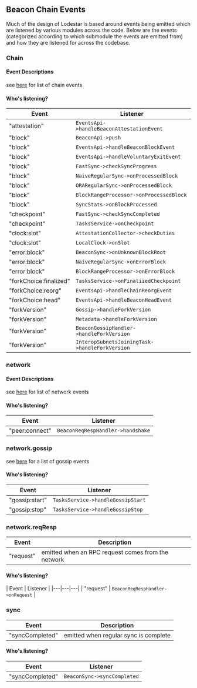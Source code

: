 ## Beacon Chain Events

Much of the design of Lodestar is based around events being emitted which are listened by various modules across the code. Below are the events (categorized according to which submodule the events are emitted from) and how they are listened for across the codebase.

### Chain

#### Event Descriptions
see [here](https://github.com/ChainSafe/lodestar/blob/a6ed7cce230e77cecc9b1fb9dad003f995e622f9/packages/lodestar/src/chain/emitter.ts#L10) for list of chain events

#### Who's listening?
| Event | Listener |
|---|---|
| "attestation" | `EventsApi->handleBeaconAttestationEvent` |
| "block" | `BeaconApi->push` |
| "block" | `EventsApi->handleBeaconBlockEvent` |
| "block" | `EventsApi->handleVoluntaryExitEvent` |
| "block" | `FastSync->checkSyncProgress` |
| "block" | `NaiveRegularSync->onProcessedBlock` |
| "block" | `ORARegularSync->onProcessedBlock` |
| "block" | `BlockRangeProcessor->onProcessedBlock` |
| "block" | `SyncStats->onBlockProcessed` |
| "checkpoint" | `FastSync->checkSyncCompleted` |
| "checkpoint" | `TasksService->onCheckpoint` |
| "clock:slot" | `AttestationCollector->checkDuties` |
| "clock:slot" | `LocalClock->onSlot` |
| "error:block" | `BeaconSync->onUnknownBlockRoot` |
| "error:block" | `NaiveRegularSync->onErrorBlock` |
| "error:block" | `BlockRangeProcessor->onErrorBlock` |
| "forkChoice:finalized" | `TasksService->onFinalizedCheckpoint` |
| "forkChoice:reorg" | `EventsApi->handleChainReorgEvent` |
| "forkChoice:head" | `EventsApi->handleBeaconHeadEvent` |
| "forkVersion" | `Gossip->handleForkVersion` |
| "forkVersion" | `Metadata->handleForkVersion` |
| "forkVersion" | `BeaconGossipHandler->handleForkVersion` |
| "forkVersion" | `InteropSubnetsJoiningTask->handleForkVersion` |

### network

#### Event Descriptions
see [here](https://github.com/ChainSafe/lodestar/blob/a6ed7cce230e77cecc9b1fb9dad003f995e622f9/packages/lodestar/src/network/interface.ts#L41) for list of network events

#### Who's listening?
| Event | Listener |
|---|---|
| "peer:connect" |  `BeaconReqRespHandler->handshake` |

### network.gossip

see [here](https://github.com/ChainSafe/lodestar/blob/a6ed7cce230e77cecc9b1fb9dad003f995e622f9/packages/lodestar/src/network/gossip/interface.ts#L24) for a list of gossip events

#### Who's listening?
| Event | Listener |
|---|---|
| "gossip:start" | `TasksService->handleGossipStart` |
| "gossip:stop" | `TasksService->handleGossipStop` |

### network.reqResp

| Event | Description |
|---|---|
| "request" | emitted when an RPC request comes from the network |

#### Who's listening?
| Event | Listener |
|---|---|---|
| "request" | `BeaconReqRespHandler->onRequest` |

### sync

| Event | Description |
|---|---|
| "syncCompleted" | emitted when regular sync is complete  |

#### Who's listening?
| Event | Listener |
|---|---|
| "syncCompleted" | `BeaconSync->syncCompleted` |
